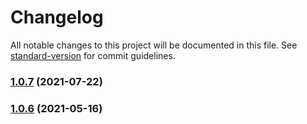 # Changelog

All notable changes to this project will be documented in this file. See [standard-version](https://github.com/conventional-changelog/standard-version) for commit guidelines.

### [1.0.7](https://github.com/patrickcate/vue-leaflet-minimap/compare/v1.0.6...v1.0.7) (2021-07-22)

### [1.0.6](https://github.com/patrickcate/vue-leaflet-minimap/compare/v1.0.5...v1.0.6) (2021-05-16)
